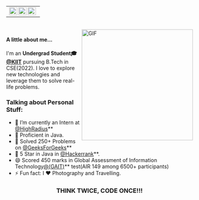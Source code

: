 <table>
    <tr>
    <td  align="center">
        <a href="https://www.linkedin.com/in/shivam2608/">
        <img align="left" alt="Shivam | LinkdeIN" width="22px" src="https://cdn4.iconfinder.com/data/icons/neon-social-icons-set/256/social_media_icons_neon_set_256x256_0010_linkedin.png" />
        </a>
        <a href="https://www.instagram.com/shiv_am">
        <img align="left" alt="Shivam | Instagram" width="22px" height="22px" src="https://i1.wp.com/brainfartsy.com/wp-content/uploads/2018/07/instagram-neon-01.png" />
        </a>
        <a href="https://auth.geeksforgeeks.org/user/shivam2608/practice/">
        <img align="left" alt="Shivam | GeeksForGeeks" width="22px" src="https://media.geeksforgeeks.org/wp-content/cdn-uploads/20190710102234/download3.png" />
        </a>
    </td>
    <tr>
</table>
<br>

<img align="right" alt="GIF" src="https://i.pinimg.com/originals/e4/26/70/e426702edf874b181aced1e2fa5c6cde.gif" height=300 width=300/>

#### A little about me...  
I'm an **Undergrad Student🎓 [@KIIT](https://kiit.ac.in/)** pursuing B.Tech in CSE(2022). I love to explore new technologies 
and leverage them to solve real-life problems.

### Talking about Personal Stuff:

- 🔭 I’m currently an Intern at [@HighRadius](https://www.highradius.com/)**
- 🌱 Proficient in Java.
- 🥅 Solved 250+ Problems on [@GeeksForGeeks](https://auth.geeksforgeeks.org/user/shivam2608/practice/)**
- 💬 5 Star in Java in [@Hackerrank](https://www.hackerrank.com/Shiv_am)**.
- 😄 Scored 450 marks in Global Assessment of Information Technology[@(GAIT)](https://drive.google.com/file/d/1i191OFqaTyuc7TcWdwOtX4aXyAvxPmXt/view)** test(AIR 149 among 6500+ participants)
- ⚡ Fun fact: I ❤️ Photography and Travelling. 


<div align="center">

### THINK TWICE, CODE ONCE!!!

</div>
